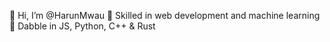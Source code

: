 👋  Hi, I’m @HarunMwau
👀  Skilled in web development and machine learning 
🌱  Dabble in JS, Python, C++ & Rust

<!---
HarunMwau/HarunMwau is a ✨ special ✨ repository because its `README.md` (this file) appears on your GitHub profile.
You can click the Preview link to take a look at your changes.
--->
